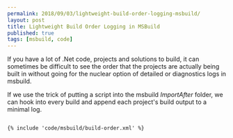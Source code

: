 ```yaml
---
permalink: 2018/09/03/lightweight-build-order-logging-msbuild/
layout: post
title: Lightweight Build Order Logging in MSBuild
published: true
tags: [msbuild, code]
---
```


If you have a lot of .Net code, projects and solutions to build, it can sometimes be difficult to see the order
that the projects are actually being built in without going for the nuclear option of detailed or diagnostics logs
in msbuild.

If we use the trick of putting a script into the msbuild _ImportAfter_ folder, we can hook into every build and append
each project's build output to a minimal log.

```xml

{% include 'code/msbuild/build-order.xml' %}

```

